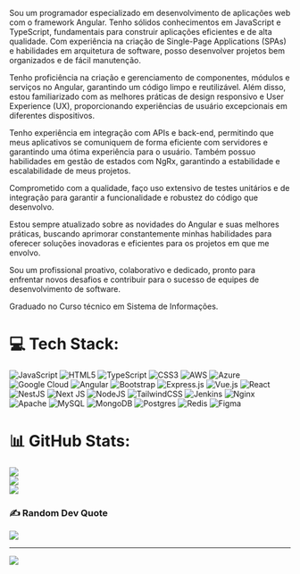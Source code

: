 Sou um programador especializado em desenvolvimento de aplicações web com o framework Angular. Tenho sólidos conhecimentos em JavaScript e TypeScript, fundamentais para construir aplicações eficientes e de alta qualidade. Com experiência na criação de Single-Page Applications (SPAs) e habilidades em arquitetura de software, posso desenvolver projetos bem organizados e de fácil manutenção.

Tenho proficiência na criação e gerenciamento de componentes, módulos e serviços no Angular, garantindo um código limpo e reutilizável. Além disso, estou familiarizado com as melhores práticas de design responsivo e User Experience (UX), proporcionando experiências de usuário excepcionais em diferentes dispositivos.

Tenho experiência em integração com APIs e back-end, permitindo que meus aplicativos se comuniquem de forma eficiente com servidores e garantindo uma ótima experiência para o usuário. Também possuo habilidades em gestão de estados com NgRx, garantindo a estabilidade e escalabilidade de meus projetos.

Comprometido com a qualidade, faço uso extensivo de testes unitários e de integração para garantir a funcionalidade e robustez do código que desenvolvo.

Estou sempre atualizado sobre as novidades do Angular e suas melhores práticas, buscando aprimorar constantemente minhas habilidades para oferecer soluções inovadoras e eficientes para os projetos em que me envolvo.

Sou um profissional proativo, colaborativo e dedicado, pronto para enfrentar novos desafios e contribuir para o sucesso de equipes de desenvolvimento de software.

Graduado no Curso técnico em Sistema de Informações.

# 💻 Tech Stack:
![JavaScript](https://img.shields.io/badge/javascript-%23323330.svg?style=for-the-badge&logo=javascript&logoColor=%23F7DF1E) ![HTML5](https://img.shields.io/badge/html5-%23E34F26.svg?style=for-the-badge&logo=html5&logoColor=white) ![TypeScript](https://img.shields.io/badge/typescript-%23007ACC.svg?style=for-the-badge&logo=typescript&logoColor=white) ![CSS3](https://img.shields.io/badge/css3-%231572B6.svg?style=for-the-badge&logo=css3&logoColor=white) ![AWS](https://img.shields.io/badge/AWS-%23FF9900.svg?style=for-the-badge&logo=amazon-aws&logoColor=white) ![Azure](https://img.shields.io/badge/azure-%230072C6.svg?style=for-the-badge&logo=azure-devops&logoColor=white) ![Google Cloud](https://img.shields.io/badge/Google%20Cloud-%234285F4.svg?style=for-the-badge&logo=google-cloud&logoColor=white) ![Angular](https://img.shields.io/badge/angular-%23DD0031.svg?style=for-the-badge&logo=angular&logoColor=white) ![Bootstrap](https://img.shields.io/badge/bootstrap-%23563D7C.svg?style=for-the-badge&logo=bootstrap&logoColor=white) ![Express.js](https://img.shields.io/badge/express.js-%23404d59.svg?style=for-the-badge&logo=express&logoColor=%2361DAFB) ![Vue.js](https://img.shields.io/badge/vuejs-%2335495e.svg?style=for-the-badge&logo=vuedotjs&logoColor=%234FC08D) ![React](https://img.shields.io/badge/react-%2320232a.svg?style=for-the-badge&logo=react&logoColor=%2361DAFB) ![NestJS](https://img.shields.io/badge/nestjs-%23E0234E.svg?style=for-the-badge&logo=nestjs&logoColor=white) ![Next JS](https://img.shields.io/badge/Next-black?style=for-the-badge&logo=next.js&logoColor=white) ![NodeJS](https://img.shields.io/badge/node.js-6DA55F?style=for-the-badge&logo=node.js&logoColor=white) ![TailwindCSS](https://img.shields.io/badge/tailwindcss-%2338B2AC.svg?style=for-the-badge&logo=tailwind-css&logoColor=white) ![Jenkins](https://img.shields.io/badge/jenkins-%232C5263.svg?style=for-the-badge&logo=jenkins&logoColor=white) ![Nginx](https://img.shields.io/badge/nginx-%23009639.svg?style=for-the-badge&logo=nginx&logoColor=white) ![Apache](https://img.shields.io/badge/apache-%23D42029.svg?style=for-the-badge&logo=apache&logoColor=white) ![MySQL](https://img.shields.io/badge/mysql-%2300f.svg?style=for-the-badge&logo=mysql&logoColor=white) ![MongoDB](https://img.shields.io/badge/MongoDB-%234ea94b.svg?style=for-the-badge&logo=mongodb&logoColor=white) ![Postgres](https://img.shields.io/badge/postgres-%23316192.svg?style=for-the-badge&logo=postgresql&logoColor=white) ![Redis](https://img.shields.io/badge/redis-%23DD0031.svg?style=for-the-badge&logo=redis&logoColor=white) 	![Figma](https://img.shields.io/badge/figma-%23F24E1E.svg?style=for-the-badge&logo=figma&logoColor=white)
# 📊 GitHub Stats:
![](https://github-readme-stats.vercel.app/api?username=jpbs-developer&theme=radical&hide_border=false&include_all_commits=true&count_private=true)<br/>
![](https://github-readme-streak-stats.herokuapp.com/?user=jpbs-developer&theme=radical&hide_border=false)<br/>
![](https://github-readme-stats.vercel.app/api/top-langs/?username=jpbs-developer&theme=radical&hide_border=false&include_all_commits=true&count_private=true&layout=compact)

### ✍️ Random Dev Quote
![](https://quotes-github-readme.vercel.app/api?type=horizontal&theme=radical)

---
[![](https://visitcount.itsvg.in/api?id=jpbs-developer&icon=0&color=0)](https://visitcount.itsvg.in)

<!-- Proudly created with GPRM ( https://gprm.itsvg.in ) -->
